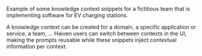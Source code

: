 
Example of some knowledge context snippets for a fictitious team that is implementing software for EV charging stations. 

A knowledge context can be created for a domain, a specific application or service, a team, ... Haiven users can switch between contexts in the UI, making the prompts reusable while these snippets inject contextual information per context.
